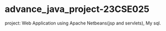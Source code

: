 # advance_java_project-23CSE025
project: Web Application using Apache Netbeans(jsp and servlets), My sql.
